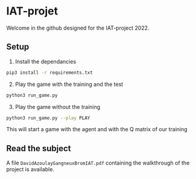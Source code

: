 # IAT-projet
Welcome in the github designed for the IAT-project 2022.

## Setup

1. Install the dependancies
```bash
pip3 install -r requirements.txt
```

2. Play the game with the training and the test
```bash
python3 run_game.py
```
3. Play the game without the training
```bash
python3 run_game.py --play PLAY
```
This will start a game with the agent and with the Q matrix of our training


## Read the subject

A file `DavidAzoulayGangneuxBromIAT.pdf` containing the walkthrough of the project is available.
